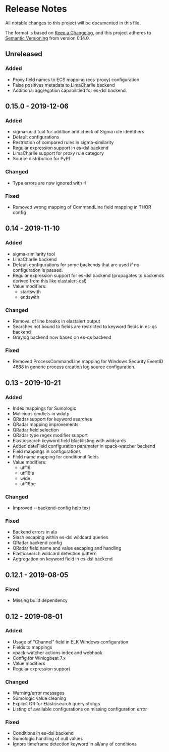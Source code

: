 # Release Notes

All notable changes to this project will be documented in this file.

The format is based on [Keep a Changelog](https://keepachangelog.com/en/1.0.0/),
and this project adheres to [Semantic Versioning](https://semver.org/spec/v2.0.0.html)
from version 0.14.0.

## Unreleased

### Added

* Proxy field names to ECS mapping (ecs-proxy) configuration
* False positives metadata to LimaCharlie backend
* Additional aggregation capabilitied for es-dsl backend.

## 0.15.0 - 2019-12-06

### Added

* sigma-uuid tool for addition and check of Sigma rule identifiers
* Default configurations
* Restriction of compared rules in sigma-similarity
* Regular expression support in es-dsl backend
* LimaCharlie support for proxy rule category
* Source distribution for PyPI

### Changed

* Type errors are now ignored with -I

### Fixed

* Removed wrong mapping of CommandLine field mapping in THOR config

## 0.14 - 2019-11-10

### Added

* sigma-similarity tool
* LimaCharlie backend
* Default configurations for some backends that are used if no configuration is passed.
* Regular expression support for es-dsl backend (propagates to backends derived from this like elastalert-dsl)
* Value modifiers:
    * startswith
    * endswith

### Changed

* Removal of line breaks in elastalert output
* Searches not bound to fields are restricted to keyword fields in es-qs backend
* Graylog backend now based on es-qs backend

### Fixed

* Removed ProcessCommandLine mapping for Windows Security EventID 4688 in generic
  process creation log source configuration.

## 0.13 - 2019-10-21

### Added

* Index mappings for Sumologic
* Malicious cmdlets in wdatp
* QRadar support for keyword searches
* QRadar mapping improvements
* QRadar field selection
* QRadar type regex modifier support
* Elasticsearch keyword field blacklisting with wildcards
* Added dateField configuration parameter in xpack-watcher backend
* Field mappings in configurations
* Field name mapping for conditional fields
* Value modifiers:
    * utf16
    * utf16le
    * wide
    * utf16be

### Changed

* Improved --backend-config help text

### Fixed

* Backend errors in ala
* Slash escaping within es-dsl wildcard queries
* QRadar backend config
* QRadar field name and value escaping and handling
* Elasticsearch wildcard detection pattern
* Aggregation on keyword field in es-dsl backend

## 0.12.1 - 2019-08-05

### Fixed

* Missing build dependency

## 0.12 - 2019-08-01

### Added

* Usage of "Channel" field in ELK Windows configuration
* Fields to mappings
* xpack-watcher actions index and webhook
* Config for Winlogbeat 7.x
* Value modifiers
* Regular expression support

### Changed

* Warning/error messages
* Sumologic value cleaning
* Explicit OR for Elasticsearch query strings
* Listing of available configurations on missing configuration error

### Fixed

* Conditions in es-dsl backend
* Sumologic handling of null values
* Ignore timeframe detection keyword in all/any of conditions